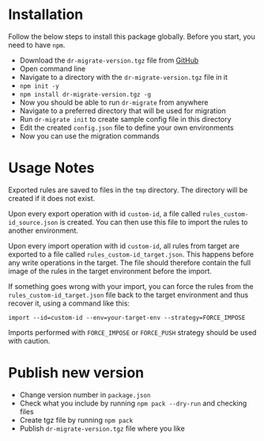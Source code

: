 
# Installation

Follow the below steps to install this package globally. Before you start, you need to have `npm`.

- Download the `dr-migrate-version.tgz` file from [GitHub](https://github.com/decisionrules/dr-migrate/releases)
- Open command line
- Navigate to a directory with the `dr-migrate-version.tgz` file in it
- `npm init -y`
- `npm install dr-migrate-version.tgz -g`
- Now you should be able to run `dr-migrate` from anywhere
- Navigate to a preferred directory that will be used for migration
- Run `dr-migrate init` to create sample config file in this directory
- Edit the created `config.json` file to define your own environments
- Now you can use the migration commands


# Usage Notes

Exported rules are saved to files in the `tmp` directory. The directory will be created if it does not exist.

Upon every export operation with id `custom-id`, a file called `rules_custom-id_source.json` is created. You can then use this file to import the rules to another environment.

Upon every import operation with id `custom-id`, all rules from target are exported to a file called `rules_custom-id_target.json`. This happens before any write operations in the target. The file should therefore contain the full image of the rules in the target environment before the import.

If something goes wrong with your import, you can force the rules from the `rules_custom-id_target.json` file back to the target environment and thus recover it, using a command like this:

`import --id=custom-id --env=your-target-env --strategy=FORCE_IMPOSE`

Imports performed with `FORCE_IMPOSE` or `FORCE_PUSH` strategy should be used with caution.


# Publish new version

- Change version number in `package.json`
- Check what you include by running `npm pack --dry-run` and checking files
- Create tgz file by running `npm pack`
- Publish `dr-migrate-version.tgz` file where you like



